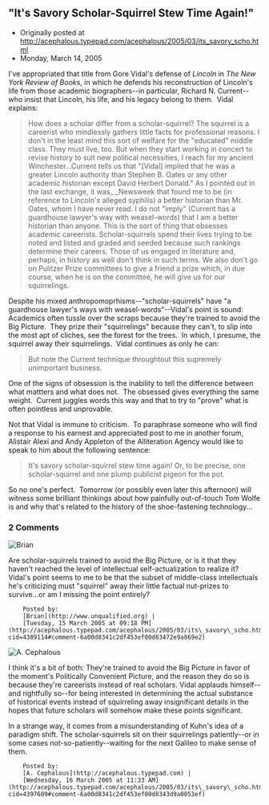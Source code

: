 ## "It's Savory Scholar-Squirrel Stew Time Again!"

 * Originally posted at http://acephalous.typepad.com/acephalous/2005/03/its_savory_scho.html
 * Monday, March 14, 2005

I've appropriated that title from Gore Vidal's defense of _Lincoln_ in _The New York Review of Books_, in which he defends his reconstruction of Lincoln's life from those academic biographers--in particular, Richard N. Current--who insist that Lincoln, his life, and his legacy belong to them.  Vidal explains:  

> How does a scholar differ from a scholar-squirrel? The squirrel is a careerist who mindlessly gathers little facts for professional reasons. I don't in the least mind this sort of welfare for the "educated" middle class. They must live, too. But when they start working in concert to revise history to suit new political necessities, I reach for my ancient Winchester...Current tells us that "[Vidal] implied that he was a greater Lincoln authority than Stephen B. Oates or any other academic historian except David Herbert Donald." As I pointed out in the last exchange, it was_ _Newsweek that found me to be (in reference to Lincoln's alleged syphilis) a better historian than Mr. Oates, whom I have never read. I do not "imply" (Current has a guardhouse lawyer's way with weasel-words) that I am a better historian than anyone. This is the sort of thing that obsesses academic careerists. Scholar-squirrels spend their lives trying to be noted and listed and graded and seeded because such rankings determine their careers. Those of us engaged in literature and, perhaps, in history as well don't think in such terms. We also don't go on Pulitzer Prize committees to give a friend a prize which, in due course, when he is on the committee, he will give us for our squirrelings.

Despite his mixed anthropomoprhisms--"scholar-squirrels" have "a guardhouse lawyer's ways with weasel-words"--Vidal's point is sound: Academics often tussle over the scraps because they're trained to avoid the Big Picture.  They prize their "squirrelings" because they can't, to slip into the most apt of cliches, see the forest for the trees.  In which, I presume, the squirrel away their squirrelings.  Vidal continues as only he can:

> But note the Current technique throughtout this supremely unimportant business.

One of the signs of obsession is the inability to tell the difference between what mattters and what does not.  The obsessed gives everything the same weight.  Current juggles words this way and that to try to "prove" what is often pointless and unprovable.

Not that Vidal is immune to criticism.  To paraphrase someone who will find a response to his earnest and appreciated post to me in another forum, Alistair Alexi and Andy Appleton of the Alliteration Agency would like to speak to him about the following sentence:

> It's savory scholar-squirrel stew time again! Or, to be precise, one scholar-squirrel and one plump publicist
pigeon for the pot.

So no one's perfect.  Tomorrow (or possibly even later this afternoon) will witness some brilliant thinkings about how painfully out-of-touch Tom Wolfe is and why that's related to the history of the shoe-fastening technology...
		
### 2 Comments 


![Brian](http://static.typepad.com/.shared:vee3ddd0:typepad:en\_us/default-userpics/10-50si.gif)

Are scholar-squirrels trained to avoid the Big Picture, or is it that they haven't reached the level of intellectual self-actualization to realize it?  Vidal's point seems to me to be that the subset of middle-class intellectuals he's criticizing must "squirrel" away their little factual nut-prizes to survive...or am I missing the point entirely?

	

		Posted by:
		[Brian](http://www.unqualified.org) |
		[Tuesday, 15 March 2005 at 09:18 PM](http://acephalous.typepad.com/acephalous/2005/03/its\_savory\_scho.html?cid=4389114#comment-6a00d8341c2df453ef00d83472e9a869e2)

![A. Cephalous](http://static.typepad.com/.shared:vee3ddd0:typepad:en\_us/default-userpics/17-50si.gif)

I think it's a bit of both: They're trained to avoid the Big Picture in favor of the moment's Politically Convenient Picture, and the reason they do so is because they're careerists instead of real scholars.  Vidal applauds himself--and rightfully so--for being interested in determining the actual substance of historical events instead of squirreling away insignificant details in the hopes that future scholars will somehow make these points significant. 

In a strange way, it comes from a misunderstanding of Kuhn's idea of a paradigm shift.  The scholar-squirrels sit on their squirrelings patiently--or in some cases not-so-patiently--waiting for the next Galileo to make sense of them.  

		Posted by:
		[A. Cephalous](http://acephalous.typepad.com) |
		[Wednesday, 16 March 2005 at 11:33 AM](http://acephalous.typepad.com/acephalous/2005/03/its\_savory\_scho.html?cid=4397609#comment-6a00d8341c2df453ef00d8343d9a0053ef)

		

        